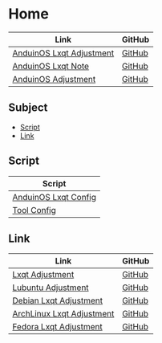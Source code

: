 

# Home

| Link | GitHub |
| ---- | ------ |
| [AnduinOS Lxqt Adjustment](https://samwhelp.github.io/anduinos-lxqt-adjustment/) | [GitHub](https://github.com/samwhelp/anduinos-lxqt-adjustment) |
| [AnduinOS Lxqt Note](https://samwhelp.github.io/note-about-anduinos-lxqt/) | [GitHub](https://github.com/samwhelp/note-about-anduinos-lxqt) |
| [AnduinOS Adjustment](https://samwhelp.github.io/anduinos-adjustment/) | [GitHub](https://github.com/samwhelp/anduinos-adjustment) |




## Subject

* [Script](#script)
* [Link](#link)




## Script

| Script |
| ---- |
| [AnduinOS Lxqt Config](https://github.com/samwhelp/anduinos-lxqt-adjustment/tree/main/prototype/main/lxqt-config/full/Main) |
| [Tool Config](https://github.com/samwhelp/anduinos-adjustment/tree/main/prototype/main/tool-config/part) |




## Link

| Link | GitHub |
| ---- | ------ |
| [Lxqt Adjustment](https://samwhelp.github.io/lxqt-adjustment/) | [GitHub](https://github.com/samwhelp/lxqt-adjustment) |
| [Lubuntu Adjustment](https://samwhelp.github.io/lubuntu-adjustment/) | [GitHub](https://github.com/samwhelp/lubuntu-adjustment) |
| [Debian Lxqt Adjustment](https://samwhelp.github.io/debian-lxqt-adjustment/) | [GitHub](https://github.com/samwhelp/debian-lxqt-adjustment) |
| [ArchLinux Lxqt Adjustment](https://samwhelp.github.io/archlinux-lxqt-adjustment/) | [GitHub](https://github.com/samwhelp/archlinux-lxqt-adjustment) |
| [Fedora Lxqt Adjustment](https://samwhelp.github.io/fedora-lxqt-adjustment/) | [GitHub](https://github.com/samwhelp/fedora-lxqt-adjustment) |

